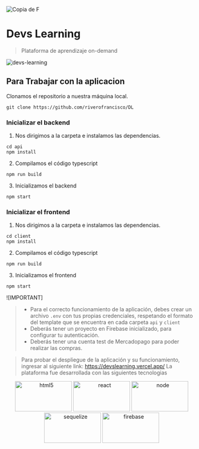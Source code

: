 ![Copia de F](https://user-images.githubusercontent.com/59519580/215589040-a5eff0b0-35b0-4316-a85b-5a88eecb779c.png)

# Devs Learning
> Plataforma de aprendizaje on-demand

![devs-learning](https://user-images.githubusercontent.com/59519580/229355608-b5a7c4c5-18a7-49fc-8d6d-9d12885ad963.jpeg)

## Para Trabajar con la aplicacion
Clonamos el repositorio a nuestra máquina local.
```
git clone https://github.com/riverofrancisco/DL
```
### Inicializar el backend
1. Nos dirigimos a la carpeta e instalamos las dependencias.
```
cd api
npm install
```
2. Compilamos el código typescript

```
npm run build
```
3. Inicializamos el backend

```
npm start
```

### Inicializar el frontend
1. Nos dirigimos a la carpeta e instalamos las dependencias.
```
cd client
npm install
```
2. Compilamos el código typescript

```
npm run build
```
3. Inicializamos el frontend

```
npm start
```
![IMPORTANT]
> - Para el correcto funcionamiento de la aplicación, debes crear un archivo `.env` con tus propias credenciales, respetando el formato del template que se encuentra en cada carpeta `api` y `client`
> - Deberás tener un proyecto en Firebase inicializado, para configurar tu autenticación.
> - Deberás tener una cuenta test de Mercadopago para poder realizar las compras.

> Para probar el despliegue de la aplicación y su funcionamiento, ingresar al siguiente link: https://devslearning.vercel.app/
> La plataforma fue desarrollada con las siguientes tecnologias

<p align="center">
  <img src="https://www.vectorlogo.zone/logos/typescriptlang/typescriptlang-ar21.svg" alt="html5" height="80" width="150">
  <img src="https://www.vectorlogo.zone/logos/reactjs/reactjs-ar21.svg" alt="react" height="80" width="150">
  <img src="https://www.vectorlogo.zone/logos/nodejs/nodejs-ar21.svg" alt="node" height="80" width="150">
  <img src="https://www.vectorlogo.zone/logos/sequelizejs/sequelizejs-ar21.svg" alt="sequelize" height="80" width="150">
  <img src="https://www.vectorlogo.zone/logos/firebase/firebase-ar21.svg" alt="firebase" height="80" width="150">
</p>
